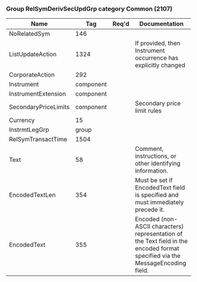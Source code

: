 ### Group RelSymDerivSecUpdGrp category Common (2107)

| Name                 | Tag       | Req'd | Documentation                                                                                                                  |
|----------------------|-----------|----------|-------------------------------------------------------------------------------------------------------------------------------|
| NoRelatedSym         | 146       |       |                                                                                                                                |
| ListUpdateAction     | 1324      |       | If provided, then Instrument occurrence has explicitly changed                                                                 |
| CorporateAction      | 292       |       |                                                                                                                                |
| Instrument           | component |       |                                                                                                                                |
| InstrumentExtension  | component |       |                                                                                                                                |
| SecondaryPriceLimits | component |       | Secondary price limit rules                                                                                                    |
| Currency             | 15        |       |                                                                                                                                |
| InstrmtLegGrp        | group     |       |                                                                                                                                |
| RelSymTransactTime   | 1504      |       |                                                                                                                                |
| Text                 | 58        |       | Comment, instructions, or other identifying information.                                                                       |
| EncodedTextLen       | 354       |       | Must be set if EncodedText field is specified and must immediately precede it.                                                 |
| EncodedText          | 355       |       | Encoded (non-ASCII characters) representation of the Text field in the encoded format specified via the MessageEncoding field. |

